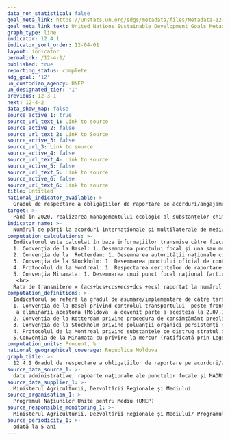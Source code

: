 ```yaml
---
data_non_statistical: false
goal_meta_link: https://unstats.un.org/sdgs/metadata/files/Metadata-12-04-01.pdf
goal_meta_link_text: United Nations Sustainable Development Goals Metadata (pdf 782kB)
graph_type: line
indicator: 12.4.1
indicator_sort_order: 12-04-01
layout: indicator
permalink: /12-4-1/
published: true
reporting_status: complete
sdg_goal: '12'
un_custodian_agency: UNEP
un_designated_tier: '1'
previous: 12-3-1
next: 12-4-2
data_show_map: false
source_active_1: true
source_url_text_1: Link to source
source_active_2: false
source_url_text_2: Link to Source
source_active_3: false
source_url_3: Link to source
source_active_4: false
source_url_text_4: Link to source
source_active_5: false
source_url_text_5: Link to source
source_active_6: false
source_url_text_6: Link to source
title: Untitled
national_indicator_available: >-
  Gradul de respectare a obligațiilor de raportare pe acorduri/angajamente internaționale semnate de RM privind substanțele chimice periculoase și deșeuri
target: >-
  Până în 2020, realizarea managementului ecologic al substanțelor chimice și a tuturor deșeurilor    pe parcursul ciclului de viață al acestora, în conformitate cu cadrele convenite la nivel    internațional, și reducerea semnificativă a emisiilor acestora în aer, apă și sol, în scopul de a reduce la minimum efectele adverse ale acestora asupra sănătății umane și a mediului
indicator_name: >-
  Numărul de părți la acorduri internaționale și multilaterale de mediu cu privire la deșeurile periculoase și alte substanțe chimice, care-și întrunesc angajamentele și obligațiilor lor privind transmiterea informației după cum se solicitări de fiecare acord relevant
computation_calculations: >-
  Indicatorul este calculat în baza informațiilor transmise către fiecare Punctele Focale naționale secretariatelor pentru Acordurile Multilaterale de Mediu, pentru fiecare acord în parte. Informația solicitată pentru producerea indicatorului este următoarea:<br> 
  1. Convenția de la Basel: 1. Desemnarea punctului focal și una sau mai multe autorități competente (1 punct); 2. Prezentarea rapoartelor anuale naționale (1 punct pentru fiecare raport).<br> 
  2. Convenția de la  Rotterdam: 1. Desemnarea autorității naționale competente și punctului focal (1 punct); 2. Prezentarea răspunsurilor asupra importurilor pe perioada de raportare (0,2 puncte pentru un răspuns de import)<br> 
  3. Convenția de la Stockholm: 1. Desemnarea punctului oficial de contact al Convenției de la Stockholm și al punctului focal național (1 puncte);2. Depunerea planului național de implementare (1 puncte); 3. Prezentarea planului (planurilor) național de revizuire care vizează modificările adoptate de Conferința părților în perioada de raportare (1 punct per plan revizuit și actualizat);<br> 
  4. Protocolul de la Montreal: 1. Respectarea cerințelor de raportare pentru producția și consumul de substanțe care săracă ozonul în conformitate cu (articolul 7 din) Protocolul de la Montreal (15 puncte); 2. Transmiterea informațiilor privind sistemele de licențiere în temeiul articolului 4B din Protocolul de la Montreal (5 puncte).<br> 
  5. Convenția Minamata: 1. Desemnarea unui punct focal național (articolul 17) (5 puncte); 2. Depunerea raportului național (articolul 21) (15 puncte).                                                       <br> 
   <br> 
  Rata de transmitere = (acs+bcs+ccs+ecs+dcs +ecs) raportat la numărul de convenții X100
computation_definitions: >-
  Indicatorul se referă la gradul de asumare/implementare de către țară a următoarelor Acordurile Multilaterale în domeniul Mediului cum sunt:<br> 
  1. Convenția de la Basel privind controlul transportului  peste frontiere al deșeurilor periculoase și<br> 
   a eliminării acestora (Moldova  a devenit parte a acesteia la 2.07.1998, HP 1599-XIII/1998);<br> 
  2. Convenția de la Rotterdam privind procedura de consimțământ prealabil în cunoștință de cauză aplicabilă anumitor produși chimici periculoși și pesticide care fac obiectul comerțului internațional (Moldova a aderat la aceasta în 25.11. 2004 prin Legea nr. 389-XV);<br> 
  3. Convenția de la Stockholm privind poluanții organici persistenți (ratificată prin Legea nr. 40-XV din 19.02.2004);<br> 
  4. Protocolul de la Montreal privind substanțele ce distrug stratul de ozon (ratificat prin Legea nr. 119/2006); <br> 
  5.Convenția de la Minamata cu privire la mercur (ratificată prin Legea nr. 51/2017)
computation_units: Procent, %
national_geographical_coverage: Republica Moldova
graph_title: >-
  12.4.1 Gradul de respectare a obligațiilor de raportare pe acorduri/angajamente internaționale semnate de RM privind substanțele chimice periculoase și deșeuri
source_data_source_1: >-
  date administrative, rapoarte naționale ale punctelor focale și MADRM
source_data_supplier_1: >-
  Ministerul Agriculturii, Dezvoltării Regionale și Mediului
source_organisation_1: >-
  Programul Națiunilor Unite pentru Mediu (UNEP)
source_responsible_monitoring_1: >-
  Ministerul Agriculturii, Dezvoltării Regionale și Mediului/ Programul Națiunilor Unite pentru Mediu (UNEP)
source_periodicity_1: >-
  odată la 5 ani
---
```

